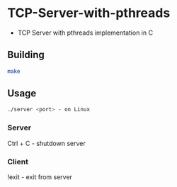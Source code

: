 # TCP-Server-with-pthreads
* TCP Server with pthreads implementation in C

## Building 
```bash
make
```

## Usage
```bash
./server <port> - on Linux
```

### Server
Ctrl + C -  shutdown server

### Client
!exit - exit from server